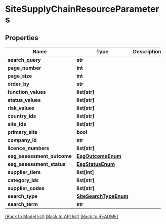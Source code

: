 # SiteSupplyChainResourceParameters

## Properties
Name | Type | Description | Notes
------------ | ------------- | ------------- | -------------
**search_query** | **str** |  | [optional] 
**page_number** | **int** |  | [optional] 
**page_size** | **int** |  | [optional] 
**order_by** | **str** |  | [optional] 
**function_values** | **list[str]** |  | [optional] 
**status_values** | **list[str]** |  | [optional] 
**risk_values** | **list[str]** |  | [optional] 
**country_ids** | **list[str]** |  | [optional] 
**site_ids** | **list[str]** |  | [optional] 
**primary_site** | **bool** |  | [optional] 
**company_id** | **str** |  | [optional] 
**licence_numbers** | **list[str]** |  | [optional] 
**esg_assessment_outcome** | [**EsgOutcomeEnum**](EsgOutcomeEnum.md) |  | [optional] 
**esg_assessment_status** | [**EsgStatusEnum**](EsgStatusEnum.md) |  | [optional] 
**supplier_tiers** | **list[int]** |  | [optional] 
**category_ids** | **list[str]** |  | [optional] 
**supplier_codes** | **list[str]** |  | [optional] 
**search_type** | [**SiteSearchTypeEnum**](SiteSearchTypeEnum.md) |  | [optional] 
**search_term** | **str** |  | [optional] 

[[Back to Model list]](../README.md#documentation-for-models) [[Back to API list]](../README.md#documentation-for-api-endpoints) [[Back to README]](../README.md)

